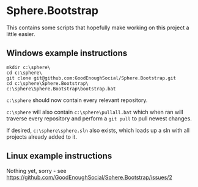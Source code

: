 # Sphere.Bootstrap

This contains some scripts that hopefully make working on this project a little easier.

## Windows example instructions

```
mkdir c:\sphere\
cd c:\sphere\
git clone git@github.com:GoodEnoughSocial/Sphere.Bootstrap.git
cd c:\sphere\Sphere.Bootstrap\
c:\sphere\Sphere.Bootstrap\bootstrap.bat
```

`c:\sphere` should now contain every relevant repository.

`c:\sphere` will also contain `c:\sphere\pullall.bat` which when ran will traverse every repository and perform a `git pull` to pull newest changes.

If desired, `c:\sphere\sphere.sln` also exists, which loads up a sln with all projects already added to it.

## Linux example instructions

Nothing yet, sorry - see https://github.com/GoodEnoughSocial/Sphere.Bootstrap/issues/2
